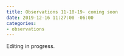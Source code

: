 ```yaml
---
title: Observations 11-10-19- coming soon
date: 2019-12-16 11:27:00 -06:00
categories:
- observations
---
```


Editing in progress.